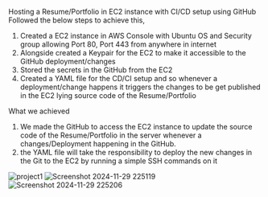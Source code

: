 Hosting a Resume/Portfolio in EC2 instance with CI/CD setup using GitHub
Followed the below steps to achieve this,
  1.	Created a EC2 instance in AWS Console with Ubuntu OS and Security group allowing Port 80, Port 443 from anywhere in internet
  2.	Alongside created a Keypair for the EC2 to make it accessible to the GitHub deployment/changes
  3.	Stored the secrets in the GitHub from the EC2
  4.	Created a YAML file for the CD/CI setup and so whenever a deployment/change happens it triggers the changes to be get published in the EC2 lying source code of the Resume/Portfolio

What we achieved
  1.	We made the GitHub to access the EC2 instance to update the source code of the Resume/Portfolio in the server whenever a changes/Deployment happening in the GitHub.
  2.	the YAML file will take the responsibility to deploy the new changes in the Git to the EC2 by running a simple SSH commands on it

![project1](https://github.com/user-attachments/assets/fdd374c0-d9a7-468e-be5b-b9d91977ccf1)
![Screenshot 2024-11-29 225119](https://github.com/user-attachments/assets/cea17b4d-e954-4163-869f-e80e9c724f94)
![Screenshot 2024-11-29 225206](https://github.com/user-attachments/assets/411fd8b5-c164-43ae-a309-cfa44df7d837)


<!--
**Sunilkumaur/sunilkumaur** is a ✨ _special_ ✨ repository because its `README.md` (this file) appears on your GitHub profile.

Here are some ideas to get you started:

- 🔭 I’m currently working on ...
- 🌱 I’m currently learning ...
- 👯 I’m looking to collaborate on ...
- 🤔 I’m looking for help with ...
- 💬 Ask me about ...
- 📫 How to reach me: ...
- 😄 Pronouns: ...
- ⚡ Fun fact: ...
-->
